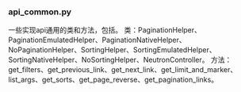 ### api_common.py
一些实现api通用的类和方法，包括。
类：PaginationHelper、PaginationEmulatedHelper、PaginationNativeHelper、NoPaginationHelper、SortingHelper、SortingEmulatedHelper、SortingNativeHelper、NoSortingHelper、NeutronController。
方法：get_filters、get_previous_link、get_next_link、get_limit_and_marker、list_args、get_sorts、get_page_reverse、get_pagination_links。
